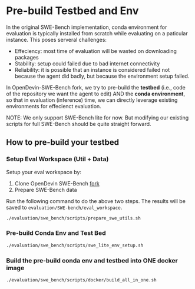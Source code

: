# Pre-build Testbed and Env

In the original SWE-Bench implementation, conda environment for evaluation is typically installed from scratch while evaluating on a paticular instance. This poses serveral challenges:

- Effeciency: most time of evaluation will be wasted on downloading packages
- Stability: setup could failed due to bad internet connectivity
- Reliability: it is possible that an instance is considered failed not because the agent did badly, but because the environment setup failed.

In OpenDevin-SWE-Bench fork, we try to pre-build the **testbed** (i.e., code of the repository we want the agent to edit) AND the **conda environment**, so that in evaluation (inference) time, we can directly leverage existing environments for effecienct evaluation.

NOTE: We only support SWE-Bench lite for now. But modifying our existing scripts for full SWE-Bench should be quite straight forward.

## How to pre-build your testbed

### Setup Eval Workspace (Util + Data)

Setup your eval workspace by:
1. Clone OpenDevin SWE-Bench [fork](https://github.com/OpenDevin/OD-SWE-bench.git)
2. Prepare SWE-Bench data

Run the following command to do the above two steps. The results will be saved to `evaluation/SWE-bench/eval_workspace`.

```bash
./evaluation/swe_bench/scripts/prepare_swe_utils.sh
```

### Pre-build Conda Env and Test Bed

```bash
./evaluation/swe_bench/scripts/swe_lite_env_setup.sh
```

### Build the pre-build conda env and testbed into ONE docker image

```bash
./evaluation/swe_bench/scripts/docker/build_all_in_one.sh
```
